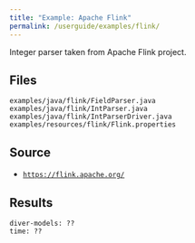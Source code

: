 ```yaml
---
title: "Example: Apache Flink"
permalink: /userguide/examples/flink/
---
```


Integer parser taken from Apache Flink project.

## Files
~~~
examples/java/flink/FieldParser.java
examples/java/flink/IntParser.java
examples/java/flink/IntParserDriver.java
examples/resources/flink/Flink.properties
~~~

## Source

- [``https://flink.apache.org/``](https://flink.apache.org/)

## Results

~~~
diver-models: ??
time: ??
~~~
